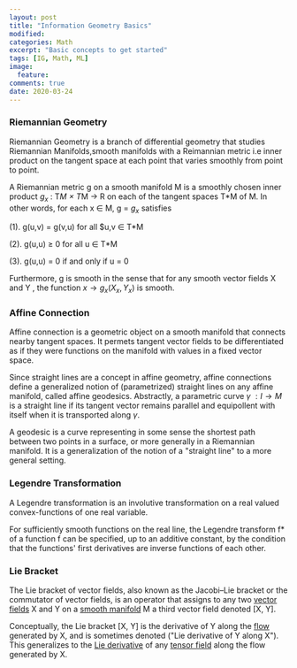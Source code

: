 ```yaml
---
layout: post
title: "Information Geometry Basics"
modified:
categories: Math
excerpt: "Basic concepts to get started"
tags: [IG, Math, ML]
image:
  feature:
comments: true
date: 2020-03-24
---
```


### Riemannian Geometry

Riemannian Geometry is a branch of differential geometry that studies Riemannian Manifolds,smooth manifolds with a Reimannian metric i.e inner product on the tangent space at each point that varies smoothly from point to point.

A Riemannian metric g on a smooth manifold M is a smoothly chosen inner product $g_x$ : T*M × T*M → R on each of the tangent spaces T*M of M. In other words, for each x ∈ M, g = $g_x$ satisfies

(1). g(u,v) = g(v,u) for all $u,v ∈ T*M

(2). g(u,u) ≥ 0 for all u ∈ T*M

(3). g(u,u) = 0 if and only if u = 0

Furthermore, g is smooth in the sense that for any smooth vector fields X and Y , the function $x → g_x(X_x, Y_x)$ is smooth.


### Affine Connection

Affine connection is a geometric object on a smooth manifold that connects nearby tangent spaces. It permets tangent vector fields to be differentiated as if they were functions on the manifold with values in a fixed vector space. 

Since straight lines are a concept in affine geometry, affine connections define a generalized notion of (parametrized) straight lines on any affine manifold, called affine geodesics. Abstractly, a parametric curve $\gamma$ $: I → M$ is a straight line if its tangent vector remains parallel and equipollent with itself when it is transported along $\gamma$. 

A geodesic is a curve representing in some sense the shortest path between two points in a surface, or more generally in a Riemannian manifold. It is a generalization of the notion of a "straight line" to a more general setting.


### Legendre Transformation

A Legendre transformation is an involutive transformation on a real valued convex-functions of one real variable.

For sufficiently smooth functions on the real line, the Legendre transform f* of a function f can be specified, up to an additive constant, by the condition that the functions' first derivatives are inverse functions of each other.


### Lie Bracket

The Lie bracket of vector fields, also known as the Jacobi–Lie bracket or the commutator of vector fields, is an operator that assigns to any two [vector fields](https://en.wikipedia.org/wiki/Vector_field)  X and Y on a [smooth manifold](https://en.wikipedia.org/wiki/Smooth_manifold) M a third vector field denoted [X, Y].

Conceptually, the Lie bracket [X, Y] is the derivative of Y along the [flow](https://en.wikipedia.org/wiki/Vector_flow) generated by X, and is sometimes denoted ("Lie derivative of Y along X"). This generalizes to the [Lie derivative](https://en.wikipedia.org/wiki/Lie_derivative) of any [tensor field](https://en.wikipedia.org/wiki/Tensor_field) along the flow generated by X.
